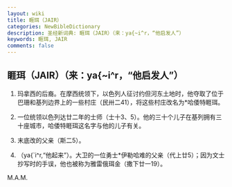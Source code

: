 ```yaml
---
layout: wiki
title: 睚珥（JAIR）
categories: NewBibleDictionary
description: 圣经新词典: 睚珥（JAIR）（来：ya{~i^r，“他启发人”）
keywords: 睚珥, JAIR
comments: false
---
```


## 睚珥（JAIR）（来：ya{~i^r，“他启发人”）

1. 玛拿西的后裔。在摩西统领下，以色列人征讨约但河东土地时，他夺取了位于巴珊和基列边界上的一些村庄（民卅二41），将这些村庄改名为*哈倭特睚珥。

2. 一位统领以色列达廿二年的士师（士十3、5）。他的三十个儿子在基列拥有三十座城市，哈倭特睚珥这名字与他的儿子有关。

3. 末底改的父亲（斯二5）。

4. （ya{`i^r,“他起来”）。大卫的一位勇士*伊勒哈难的父亲（代上廿5）；因为文士抄写时的手误，他也被称为雅雷俄珥金（撒下廿一19）。

M.A.M.








